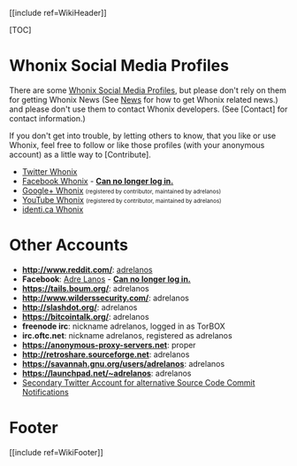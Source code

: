 [[include ref=WikiHeader]]

[TOC]

# Whonix Social Media Profiles #
There are some [Whonix Social Media Profiles](https://sourceforge.net/p/whonix/wiki/OnlineProfiles/), but please don't rely on them for getting Whonix News (See [News](https://sourceforge.net/p/whonix/wiki/Download/#stay-tuned) for how to get Whonix related news.) and please don't use them to contact Whonix developers. (See [Contact] for contact information.)

If you don't get into trouble, by letting others to know, that you like or use Whonix, feel free to follow or like those profiles (with your anonymous account) as a little way to [Contribute].

* [Twitter Whonix](https://twitter.com/Whonix)
* [Facebook Whonix](https://www.facebook.com/pages/Whonix/369240439779108) - **[Can no longer log in.](https://sourceforge.net/p/whonix/featureblog/2013/01/facebook-asking-for-government-issued-photo-id-ex-passport-drivers-license---whonix-facebook-account-permanently-blocked/)**
* [Google+ Whonix](https://plus.google.com/108150429836421683225/about) <font size="-3">(registered by contributor, maintained by adrelanos)</font>
* [YouTube Whonix](https://www.youtube.com/user/adrelanos) <font size="-3">(registered by contributor, maintained by adrelanos)</font>
* [identi.ca Whonix](https://identi.ca/whonix)

# Other Accounts #
* **http://www.reddit.com/**: [adrelanos](http://www.reddit.com/user/adrelanos)
* **Facebook**: [Adre Lanos](https://www.facebook.com/adre.lanos) - **[Can no longer log in.](https://sourceforge.net/p/whonix/featureblog/2013/01/facebook-asking-for-government-issued-photo-id-ex-passport-drivers-license---whonix-facebook-account-permanently-blocked/)**
* **https://tails.boum.org/**: adrelanos
* **http://www.wilderssecurity.com/**: adrelanos
* **http://slashdot.org/**: adrelanos
* **https://bitcointalk.org/**: adrelanos
* **freenode irc**: nickname adrelanos, logged in as TorBOX
* **irc.oftc.net**: nickname adrelanos, registered as adrelanos
* **https://anonymous-proxy-servers.net**: proper
* **http://retroshare.sourceforge.net**: adrelanos
* **https://savannah.gnu.org/users/adrelanos**: adrelanos
* **https://launchpad.net/~adrelanos**: adrelanos
* [Secondary Twitter Account for alternative Source Code Commit Notifications](https://twitter.com/WhonixSource)

# Footer #
[[include ref=WikiFooter]]